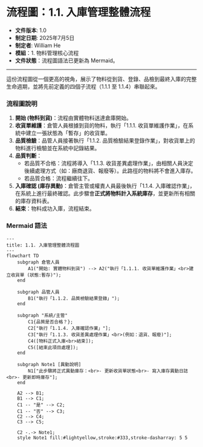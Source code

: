 # 流程圖：1.1. 入庫管理整體流程

* **文件版本**: 1.0
* **制定日期**: 2025年7月5日
* **制定者**: William He
* **模組**：1. 物料管理核心流程
* **文件狀態**：流程圖語法已更新為 Mermaid。

---

這份流程圖從一個更高的視角，展示了物料從到貨、登錄、品檢到最終入庫的完整生命週期，並將先前定義的四個子流程（1.1.1 至 1.1.4）串聯起來。

### 流程圖說明

1.  **開始 (物料到貨)**：流程由實體物料送達倉庫開始。
2.  **收貨單維護**：倉管人員根據到貨的物料，執行「1.1.1. 收貨單維護作業」，在系統中建立一張狀態為「暫存」的收貨單。
3.  **品質檢驗**：品管人員接著執行「1.1.2. 品質檢驗結果登錄作業」，對收貨單上的物料進行檢驗並在系統中記錄結果。
4.  **品質判斷**：
    * 若品質不合格：流程將導入「1.1.3. 收貨差異處理作業」，由相關人員決定後續處理方式（如：廠商退貨、報廢等）。此路徑的物料將不會進入庫存。
    * 若品質合格：流程繼續往下。
5.  **入庫確認 (庫存異動)**：倉管主管或權責人員最後執行「1.1.4. 入庫確認作業」，在系統上進行最終確認。此步驟會**正式將物料計入系統庫存**，並更新所有相關的庫存資料表。
6.  **結束**：物料成功入庫，流程結束。

### Mermaid 語法

```mermaid
---
title: 1.1. 入庫管理整體流程圖
---
flowchart TD
    subgraph 倉管人員
        A1("開始: 實體物料到貨") --> A2("執行「1.1.1. 收貨單維護作業」<br>建立收貨單 (狀態:暫存)");
    end

    subgraph 品管人員
        B1("執行「1.1.2. 品質檢驗結果登錄」");
    end

    subgraph "系統/主管"
        C1{品質是否合格？};
        C2["執行「1.1.4. 入庫確認作業」"];
        C3["執行「1.1.3. 收貨差異處理作業」<br>(例如：退貨、報廢)"];
        C4([物料正式入庫<br>結束]);
        C5([結束此項目處理]);
    end
    
    subgraph Note1 [異動說明]
        N1["此步驟將正式異動庫存：<br>- 更新收貨單狀態<br>- 寫入庫存異動日誌<br>- 更新即時庫存"];
    end

    A2 --> B1;
    B1 --> C1;
    C1 -- "是" --> C2;
    C1 -- "否" --> C3;
    C2 --> C4;
    C3 --> C5;

    C2 -.-> Note1;
    style Note1 fill:#lightyellow,stroke:#333,stroke-dasharray: 5 5